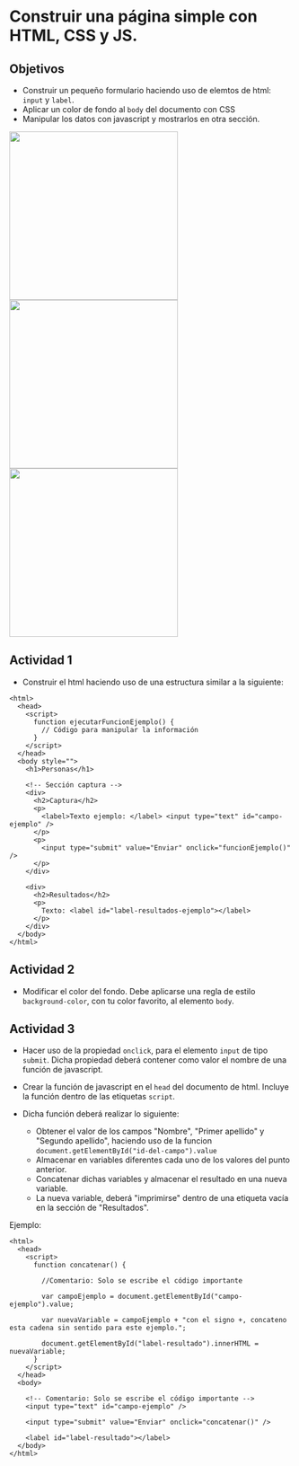 # Construir una página simple con HTML, CSS y JS.

## Objetivos

- Construir un pequeño formulario haciendo uso de elemtos de html: `input` y `label`.
- Aplicar un color de fondo al `body` del documento con CSS
- Manipular los datos con javascript y mostrarlos en otra sección.

<img src="https://github.com/migsalazar/LDOO/blob/master/assets/img/01-01.png" width="300" />
<img src="https://github.com/migsalazar/LDOO/blob/master/assets/img/01-02.png" width="300" />
<img src="https://github.com/migsalazar/LDOO/blob/master/assets/img/01-03.png" width="300" />

## Actividad 1

- Construir el html haciendo uso de una estructura similar a la siguiente:

```
<html>
  <head>
    <script>
      function ejecutarFuncionEjemplo() {
        // Código para manipular la información
      }
    </script>
  </head>
  <body style="">
    <h1>Personas</h1>

    <!-- Sección captura -->
    <div>
      <h2>Captura</h2>
      <p>
        <label>Texto ejemplo: </label> <input type="text" id="campo-ejemplo" />
      </p>
      <p>
        <input type="submit" value="Enviar" onclick="funcionEjemplo()" />
      </p>
    </div>

    <div>
      <h2>Resultados</h2>
      <p>
        Texto: <label id="label-resultados-ejemplo"></label>
      </p>
    </div>
  </body>
</html>

```

## Actividad 2

- Modificar el color del fondo. Debe aplicarse una regla de estilo `background-color`, con tu color favorito, al elemento `body`.

## Actividad 3

- Hacer uso de la propiedad `onclick`, para el elemento `input` de tipo `submit`. Dicha propiedad deberá contener como valor el nombre de una función de javascript.

- Crear la función de javascript en el `head` del documento de html. Incluye la función dentro de las etiquetas `script`.

- Dicha función deberá realizar lo siguiente:
  - Obtener el valor de los campos "Nombre", "Primer apellido" y "Segundo apellido", haciendo uso de la funcion `document.getElementById("id-del-campo").value`
  - Almacenar en variables diferentes cada uno de los valores del punto anterior.
  - Concatenar dichas variables y almacenar el resultado en una nueva variable.
  - La nueva variable, deberá "imprimirse" dentro de una etiqueta vacía en la sección de "Resultados".

Ejemplo:

```
<html>
  <head>
    <script>
      function concatenar() {
        
        //Comentario: Solo se escribe el código importante

        var campoEjemplo = document.getElementById("campo-ejemplo").value;

        var nuevaVariable = campoEjemplo + "con el signo +, concateno esta cadena sin sentido para este ejemplo.";

        document.getElementById("label-resultado").innerHTML = nuevaVariable;
      }
    </script>
  </head>
  <body>

    <!-- Comentario: Solo se escribe el código importante -->
    <input type="text" id="campo-ejemplo" />

    <input type="submit" value="Enviar" onclick="concatenar()" />

    <label id="label-resultado"></label>
  </body>
</html>
```
